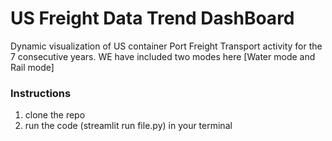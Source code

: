 # US Freight Data Trend DashBoard
Dynamic visualization of US container Port Freight Transport activity for the 7 consecutive years. WE have included two modes here [Water mode and Rail mode]
### Instructions
1. clone the repo
2. run the code (streamlit run file.py) in your terminal
